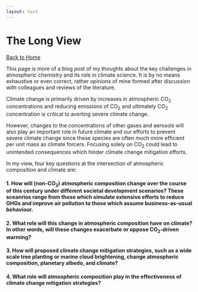 ```yaml
---
layout: test
---
```


# The Long View

[Back to Home](./)

This page is more of a blog post of my thoughts about the key challenges in atmospheric chemistry and its role in climate science. It is by no means exhaustive or even correct, rather opinions of mine formed after discussion with colleagues and reviews of the literature.

Climate change is primarily driven by increases in atmospheric CO<sub>2</sub> concentrations and reducing emissions of CO<sub>2</sub> and ultimately CO<sub>2</sub> concentration is critical to averting severe climate change. 

However, changes to the concentrations of other gases and aerosols will also play an important role in future climate and our efforts to prevent severe climate change since these species are often much more efficient per unit mass as climate forcers. Focusing solely on CO<sub>2</sub> could lead to unintended consequences which hinder climate change mitigation efforts.  

In my view, four key questions at the intersection of atmospheric composition and climate are: 

#### 1. How will (non-CO<sub>2</sub>) atmospheric composition change over the course of this century under different societal development scenarios? These sceanrios range from those which simulate extensive efforts to reduce GHGs and improve air pollution to those which assume business-as-usual behaviour.  



#### 2. What role will this change in atmospheric composition have on climate? In other words, will these changes exacerbate or oppose CO<sub>2</sub>-driven warming?   



#### 3. How will proposed climate change mitigation strategies, such as a wide scale tree planting or marine cloud brightening, change atmospheric composition, planetary albedo, and climate? 



#### 4. What role will atmospheric composition play in the effectiveness of climate change mitigation strategies?





